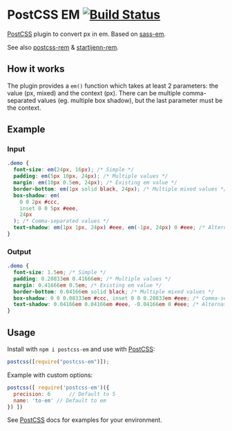 # PostCSS EM [![Build Status][ci-img]][ci]

[PostCSS] plugin to convert px in em. Based on [sass-em](https://github.com/pierreburel/sass-em).

See also [postcss-rem](https://github.com/pierreburel/postcss-rem) & [startijenn-rem](https://github.com/pierreburel/startijenn-rem).

[postcss]: https://github.com/postcss/postcss
[ci-img]: https://travis-ci.org/pierreburel/postcss-em.svg
[ci]: https://travis-ci.org/pierreburel/postcss-em

## How it works

The plugin provides a `em()` function which takes at least 2 parameters: the value (px, mixed) and the context (px).
There can be multiple comma-separated values (eg. multiple box shadow), but the last parameter must be the context.

## Example

### Input

```scss
.demo {
  font-size: em(24px, 16px); /* Simple */
  padding: em(5px 10px, 24px); /* Multiple values */
  margin: em(10px 0.5em, 24px); /* Existing em value */
  border-bottom: em(1px solid black, 24px); /* Multiple mixed values */
  box-shadow: em(
    0 0 2px #ccc,
    inset 0 0 5px #eee,
    24px
  ); /* Comma-separated values */
  text-shadow: em(1px 1px, 24px) #eee, em(-1px, 24px) 0 #eee; /* Alternate use */
}
```

### Output

```css
.demo {
  font-size: 1.5em; /* Simple */
  padding: 0.20833em 0.41666em; /* Multiple values */
  margin: 0.41666em 0.5em; /* Existing em value */
  border-bottom: 0.04166em solid black; /* Multiple mixed values */
  box-shadow: 0 0 0.08333em #ccc, inset 0 0 0.20833em #eee; /* Comma-separated values */
  text-shadow: 0.04166em 0.04166em #eee, -0.04166em 0 #eee; /* Alternate use */
}
```

## Usage

Install with `npm i postcss-em` and use with [PostCSS]:

```js
postcss([require("postcss-em")]);
```

Example with custom options:

```js
postcss([ require('postcss-em')({
  precision: 6      // Default to 5
  name: 'to-em' // Default to em
}) ])
```

See [PostCSS] docs for examples for your environment.
